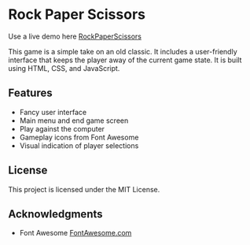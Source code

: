 # Rock Paper Scissors

Use a live demo here [RockPaperScissors](https://drew-schmidt.github.io/Rock-Paper-Scissors//)

This game is a simple take on an old classic. It includes a user-friendly interface that keeps the player away of the current game state. It is built using HTML, CSS, and JavaScript.

## Features

- Fancy user interface
- Main menu and end game screen
- Play against the computer 
- Gameplay icons from Font Awesome
- Visual indication of player selections

## License

This project is licensed under the MIT License.

## Acknowledgments

- Font Awesome [FontAwesome.com](https://fontawesome.com)
